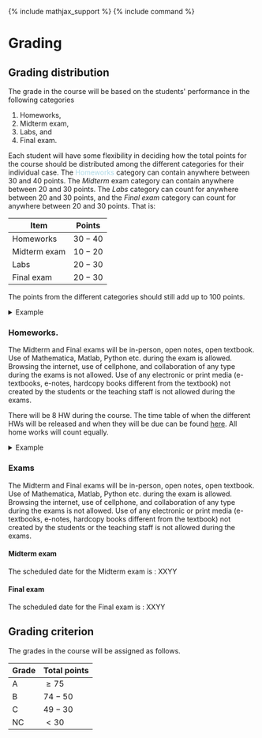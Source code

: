 {% include mathjax_support %}
{% include command %}
<!-- AB_TODO: go through this section and see if everything is to your liking -->
<!-- AB_to_HK:  -->
# Grading

## Grading distribution


The grade in the course will be based on the students' performance in the following categories 

1. Homeworks, 
2. Midterm exam, 
3. Labs, and 
4. Final exam. 
 
Each student will have some flexibility in deciding how the total points for the course should be distributed among the different categories for their individual case. The <font color='LightBlue'>Homeworks</font>
 category can contain anywhere between 30 and 40 points. The  _Midterm_ exam category can contain anywhere between 20 and 30 points. The _Labs_ category can count for anywhere between 20 and 30 points, and the _Final exam_  category can count for anywhere between 20 and 30 points. That is:

| Item         | Points  |
|--------------|---------|
| Homeworks    | $30-40$ |
| Midterm exam | $10-20$ | 
| Labs         | $20-30$  |
| Final exam   | $20-30$  |

<!-- Originally the midterm was for 20-30, changed it to 10-20 -->

The points from the different categories should still add up to 100 points.  


<details><summary> Example </summary>

For example, a student, named Andreia, might decide to have their Homeworks count for 35 points their Midterm for 12 points, their labs for 28 points and their final exam 25 points. The total points is 35+12+28+25=100

</details>

<!--SK_AB_Question:  Sayaka, Andrew: Are the letter grades  in undergraduate courses typically based on absolute points, or on a relative performance of the students, i.e.,  the top 10% of the students get an A, etc.? Which do students prefer? I would to choose the option that the students would prefer. I think if I were a student I would prefer absolute grading.  -->




###  Homeworks.

The Midterm and Final exams will be in-person, open notes, open textbook. Use of Mathematica, Matlab, Python etc. during the exam is allowed. Browsing the internet, use of cellphone, and collaboration of any type during the exams is not allowed. Use of any electronic or print media (e-textbooks, e-notes, hardcopy books different from the textbook) not created by the students or the teaching staff is not allowed during the exams.  

There will be 8 HW during the course. The time table of when the different HWs will be released and when they will be due can be found [here](../CourseInformation/Homeworks.md). All home works will count equally. 


<details><summary> Example </summary>


Continuing from the  previous example. Say there were 10 homeworks during the course. Say that during each of the homeworks count for 100 points.  Andreia gets the following scores. 

| Homeworks | Score   |
|-----------|---------|
| HW 1     | 92/100  |
| HW 2      | 90/100  |
| HW 3      | 30/100  |
| HW 4      | 40/100  |
| HW 5      | 75/100  |
| HW 6      | 98/100  |
| HW 7      | 100/100 |
| HW 8      | 65/100  |
| HW 9      | 95/100  |
| HW 10      | 85/100  |


Let's arrange the above score, with best scores  on the top

| Homeworks | Score   |
|-----------|---------|
| HW 7      | 100/100 |
| HW 6      | 98/100  |
| HW 9      | 95/100  |
| HW 1      | 92/100  |
| HW 2      | 90/100  |
| HW 10     | 85/100  |
| HW 5      | 75/100  |
| HW 8      | 65/100  |
| HW 4      | 40/100  |
| HW 3      | 30/100  |



</details>

### Exams 

The Midterm and Final exams will be in-person, open notes, open textbook. Use of Mathematica, Matlab, Python etc. during the exam is allowed. Browsing the internet, use of cellphone, and collaboration of any type during the exams is not allowed. Use of any electronic or print media (e-textbooks, e-notes, hardcopy books different from the textbook) not created by the students or the teaching staff is not allowed during the exams.  

#### Midterm exam

The scheduled date for the Midterm exam is : XXYY

<!-- AB_TODO: Andrew add in the missing information above marked as XXYY-->

#### Final exam

The scheduled date for the Final exam is : XXYY

<!-- AB_TODO: Andrew add in the missing information above marked as XXYY -->


## Grading criterion

The grades in the course will be assigned as follows.

| Grade | Total points |
|-------|--------------|
| A     | $\ge 75$     |
| B     | $74-50$      |
| C     | $49-30$      |
| NC    | $<30$        |

<!-- SK_TODO: Sayaka what do you think about the above grading policy. -->
<!-- : -->